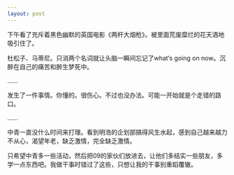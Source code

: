 ```yaml
---
layout: post
---
```

下午看了充斥着黑色幽默的英国电影《两杆大烟枪》。被里面荒废糜烂的花天酒地吸引住了。
  
杜松子、马蒂尼。只消两个名词就让头脑一瞬间忘记了what‘s going on now。沉醉在自己的痛苦和醉生梦死中。
  
……
  
发生了一件事情。你懂的。很伤心。不过也没办法。可能一开始就是个走错的路口。
  
……
  
中青一直没什么时间来打理。看到明浩的企划部搞得风生水起，感到自己越来越力不从心，渴望年老，缺乏激情，完全缺乏激情。
  
只希望中青多一些活动，然后把09的家伙们放进去，让他们多结实一些朋友，多学一点东西吧。我做干事时错过了这些，只想让我的干事别重蹈覆辙。